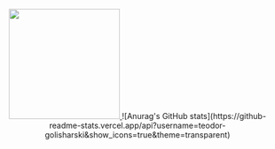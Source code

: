 <p align="center">
  <a href="https://github.com/teodor-golisharski/github-readme-stats">
    <img height=200 src="https://github-readme-stats.vercel.app/api/top-langs?username=teodor-golisharski&theme=transparent&layout=compact&langs_count=8&cache_seconds=600" />
  </a>
  ![Anurag's GitHub stats](https://github-readme-stats.vercel.app/api?username=teodor-golisharski&show_icons=true&theme=transparent)
</p>
